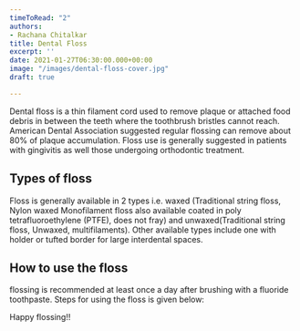 ```yaml
---
timeToRead: "2"
authors:
- Rachana Chitalkar
title: Dental Floss
excerpt: ''
date: 2021-01-27T06:30:00.000+00:00
image: "/images/dental-floss-cover.jpg"
draft: true

---
```

Dental floss is a thin filament cord used to remove plaque or attached food debris in between the teeth where the toothbrush bristles cannot reach.
American Dental Association suggested regular flossing can remove about 80% of plaque accumulation.
Floss use is generally suggested in patients with gingivitis as well those undergoing orthodontic treatment.

## Types of floss

Floss is generally available in 2 types i.e. waxed (Traditional string floss, Nylon waxed Monofilament floss also available coated in poly tetrafluoroethylene (PTFE), does not fray) and unwaxed(Traditional string floss, Unwaxed, multifilaments). Other available types include one with holder or tufted border for large interdental spaces.


## How to use the floss

flossing is recommended at least once a day after brushing with a fluoride toothpaste. Steps for using the floss is given below: 

Happy flossing!!